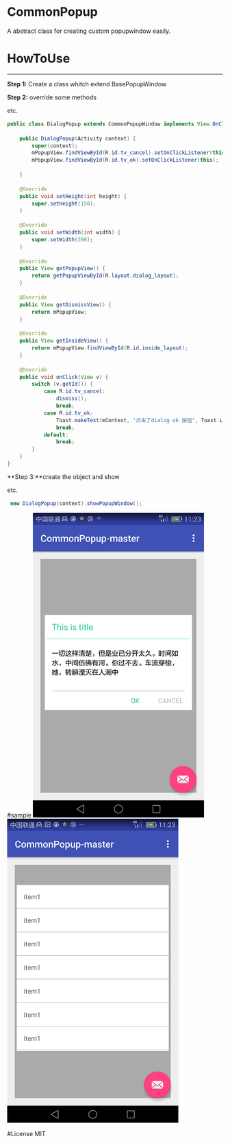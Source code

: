 # CommonPopup
A abstract class for creating custom popupwindow easily.


# HowToUse

----------

**Step 1:**
Create a class whitch extend BasePopupWindow

**Step 2:**
override some methods

etc.

```java
public class DialogPopup extends CommonPopupWindow implements View.OnClickListener {

    public DialogPopup(Activity context) {
        super(context);
        mPopupView.findViewById(R.id.tv_cancel).setOnClickListener(this);
        mPopupView.findViewById(R.id.tv_ok).setOnClickListener(this);

    }

    @Override
    public void setHeight(int height) {
        super.setHeight(150);
    }

    @Override
    public void setWidth(int width) {
        super.setWidth(300);
    }

    @Override
    public View getPopupView() {
        return getPopupViewById(R.layout.dialog_layout);
    }

    @Override
    public View getDismissView() {
        return mPopupView;
    }

    @Override
    public View getInsideView() {
        return mPopupView.findViewById(R.id.inside_layout);
    }

    @Override
    public void onClick(View v) {
        switch (v.getId()) {
            case R.id.tv_cancel:
                dismiss();
                break;
            case R.id.tv_ok:
                Toast.makeText(mContext, "点击了dialog ok 按钮", Toast.LENGTH_SHORT).show();
                break;
            default:
                break;
        }
    }
}

```

**Step 3:**create the object and show

etc.

```java
 new DialogPopup(context).showPopupWindow();
```

#sample
![image](https://github.com/honjane/CommonPopup-master/blob/master/image/nomal_dialog.png)
![image](https://github.com/honjane/CommonPopup-master/blob/master/image/list_popup.png)


#License
MIT
